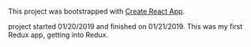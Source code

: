 This project was bootstrapped with [Create React App](https://github.com/facebook/create-react-app).

project started 01/20/2019 and finished on 01/21/2019. This was my first Redux app, getting into Redux.
